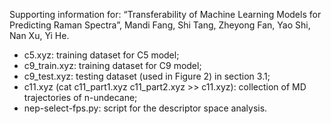 Supporting information for: “Transferability of Machine Learning Models for Predicting Raman Spectra”, Mandi Fang, Shi Tang, Zheyong Fan, Yao Shi, Nan Xu,  Yi He.  

+ c5.xyz: training dataset for C5 model;  
+ c9_train.xyz: training dataset for C9 model;  
+ c9_test.xyz: testing dataset (used in Figure 2) in section 3.1;  
+ c11.xyz (cat c11_part1.xyz c11_part2.xyz >> c11.xyz): collection of MD trajectories of n-undecane;  
+ nep-select-fps.py: script for the descriptor space analysis.  
